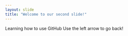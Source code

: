 ```yaml
---
layout: slide
title: "Welcome to our second slide!"
---
```

Learning how to use GitHub
Use the left arrow to go back!
